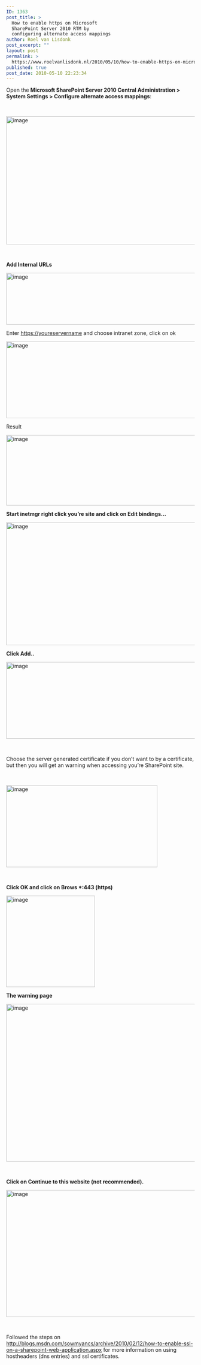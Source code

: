 ```yaml
---
ID: 1363
post_title: >
  How to enable https on Microsoft
  SharePoint Server 2010 RTM by
  configuring alternate access mappings
author: Roel van Lisdonk
post_excerpt: ""
layout: post
permalink: >
  https://www.roelvanlisdonk.nl/2010/05/10/how-to-enable-https-on-microsoft-sharepoint-server-2010-rtm-by-configuring-alternate-access-mappings/
published: true
post_date: 2010-05-10 22:23:34
---
```

<p> Open the <strong>Microsoft SharePoint Server 2010 Central Administration &gt; System Settings &gt; Configure alternate access mappings</strong>:</p>  <p>&#160;</p>  <p><a href="http://www.roelvanlisdonk.nl/wp-content/uploads/2010/05/image33.png"><img style="border-bottom: 0px; border-left: 0px; display: inline; border-top: 0px; border-right: 0px" title="image" border="0" alt="image" src="http://www.roelvanlisdonk.nl/wp-content/uploads/2010/05/image_thumb32.png" width="704" height="342" /></a></p>  <p>&#160;</p>  <p><strong>Add Internal URLs</strong></p>  <p><a href="http://www.roelvanlisdonk.nl/wp-content/uploads/2010/05/image34.png"><img style="border-bottom: 0px; border-left: 0px; display: inline; border-top: 0px; border-right: 0px" title="image" border="0" alt="image" src="http://www.roelvanlisdonk.nl/wp-content/uploads/2010/05/image_thumb33.png" width="704" height="138" /></a> </p>  <p> Enter <a href="https://youreservername">https://youreservername</a> and choose intranet zone, click on ok</p>  <p><a href="http://www.roelvanlisdonk.nl/wp-content/uploads/2010/05/image35.png"><img style="border-bottom: 0px; border-left: 0px; display: inline; border-top: 0px; border-right: 0px" title="image" border="0" alt="image" src="http://www.roelvanlisdonk.nl/wp-content/uploads/2010/05/image_thumb34.png" width="704" height="205" /></a></p>  <p>Result</p>  <p><a href="http://www.roelvanlisdonk.nl/wp-content/uploads/2010/05/image36.png"><img style="border-bottom: 0px; border-left: 0px; display: inline; border-top: 0px; border-right: 0px" title="image" border="0" alt="image" src="http://www.roelvanlisdonk.nl/wp-content/uploads/2010/05/image_thumb35.png" width="704" height="188" /></a> </p>  <p><strong>Start inetmgr right click you’re site and click on Edit bindings…</strong></p>  <p><a href="http://www.roelvanlisdonk.nl/wp-content/uploads/2010/05/image37.png"><img style="border-bottom: 0px; border-left: 0px; display: inline; border-top: 0px; border-right: 0px" title="image" border="0" alt="image" src="http://www.roelvanlisdonk.nl/wp-content/uploads/2010/05/image_thumb36.png" width="704" height="328" /></a> </p>  <p><strong>Click Add..</strong></p>  <p><a href="http://www.roelvanlisdonk.nl/wp-content/uploads/2010/05/image38.png"><img style="border-bottom: 0px; border-left: 0px; display: inline; border-top: 0px; border-right: 0px" title="image" border="0" alt="image" src="http://www.roelvanlisdonk.nl/wp-content/uploads/2010/05/image_thumb37.png" width="704" height="205" /></a> </p>  <p>&#160;</p>  <p>Choose the server generated certificate if you don’t want to by a certificate, but then you will get an warning when accessing you’re SharePoint site.</p>  <p>&#160;</p>  <p><a href="http://www.roelvanlisdonk.nl/wp-content/uploads/2010/05/image39.png"><img style="border-bottom: 0px; border-left: 0px; display: inline; border-top: 0px; border-right: 0px" title="image" border="0" alt="image" src="http://www.roelvanlisdonk.nl/wp-content/uploads/2010/05/image_thumb38.png" width="404" height="219" /></a> </p>  <p>&#160;</p>  <p><strong>Click OK and click on Brows *:443 (https)</strong></p>  <p><a href="http://www.roelvanlisdonk.nl/wp-content/uploads/2010/05/image40.png"><img style="border-bottom: 0px; border-left: 0px; display: inline; border-top: 0px; border-right: 0px" title="image" border="0" alt="image" src="http://www.roelvanlisdonk.nl/wp-content/uploads/2010/05/image_thumb39.png" width="237" height="244" /></a> </p>  <p><strong>The warning page</strong></p>  <p><a href="http://www.roelvanlisdonk.nl/wp-content/uploads/2010/05/image41.png"><img style="border-bottom: 0px; border-left: 0px; display: inline; border-top: 0px; border-right: 0px" title="image" border="0" alt="image" src="http://www.roelvanlisdonk.nl/wp-content/uploads/2010/05/image_thumb40.png" width="704" height="421" /></a> </p>  <p>&#160;</p>  <p><strong>Click on Continue to this website (not recommended).</strong></p>  <p><a href="http://www.roelvanlisdonk.nl/wp-content/uploads/2010/05/image42.png"><img style="border-bottom: 0px; border-left: 0px; display: inline; border-top: 0px; border-right: 0px" title="image" border="0" alt="image" src="http://www.roelvanlisdonk.nl/wp-content/uploads/2010/05/image_thumb41.png" width="704" height="339" /></a> </p>  <p>&#160;</p>  <p>Followed the steps on <a title="http://blogs.msdn.com/sowmyancs/archive/2010/02/12/how-to-enable-ssl-on-a-sharepoint-web-application.aspx" href="http://blogs.msdn.com/sowmyancs/archive/2010/02/12/how-to-enable-ssl-on-a-sharepoint-web-application.aspx">http://blogs.msdn.com/sowmyancs/archive/2010/02/12/how-to-enable-ssl-on-a-sharepoint-web-application.aspx</a> for more information on using hostheaders (dns entries) and ssl certificates.</p>